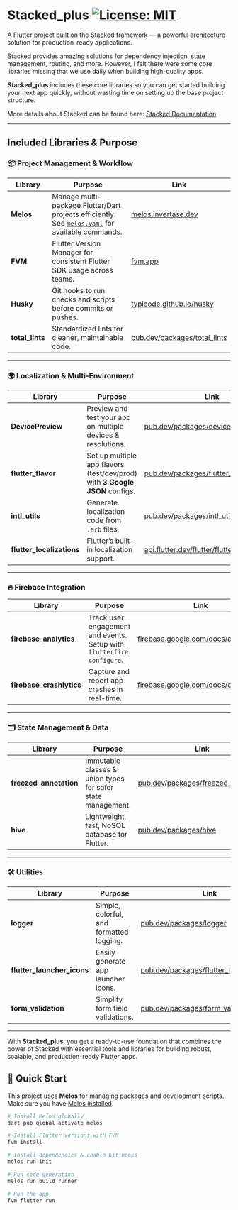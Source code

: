 # Stacked_plus [![License: MIT](https://img.shields.io/badge/License-MIT-yellow.svg)](LICENSE)

A Flutter project built on the [Stacked](https://pub.dev/packages/stacked) framework — a powerful architecture solution for production-ready applications.

Stacked provides amazing solutions for dependency injection, state management, routing, and more. However, I felt there were some core libraries missing that we use daily when building high-quality apps.

**Stacked_plus** includes these core libraries so you can get started building your next app quickly, without wasting time on setting up the base project structure.

More details about Stacked can be found here: [Stacked Documentation](https://stacked.filledstacks.com/docs/getting-started/overview)

---

## Included Libraries & Purpose

### 📦 Project Management & Workflow
| Library | Purpose | Link |
|---------|---------|------|
| **Melos** | Manage multi-package Flutter/Dart projects efficiently. See [`melos.yaml`](./melos.yaml) for available commands. | [melos.invertase.dev](https://melos.invertase.dev/) |
| **FVM** | Flutter Version Manager for consistent Flutter SDK usage across teams. | [fvm.app](https://fvm.app/) |
| **Husky** | Git hooks to run checks and scripts before commits or pushes. | [typicode.github.io/husky](https://typicode.github.io/husky) |
| **total_lints** | Standardized lints for cleaner, maintainable code. | [pub.dev/packages/total_lints](https://pub.dev/packages/total_lints) |

---

### 🌍 Localization & Multi-Environment
| Library | Purpose | Link |
|---------|---------|------|
| **DevicePreview** | Preview and test your app on multiple devices & resolutions. | [pub.dev/packages/device_preview](https://pub.dev/packages/device_preview) |
| **flutter_flavor** | Set up multiple app flavors (test/dev/prod) with **3 Google JSON** configs. | [pub.dev/packages/flutter_flavor](https://pub.dev/packages/flutter_flavor) |
| **intl_utils** | Generate localization code from `.arb` files. | [pub.dev/packages/intl_utils](https://pub.dev/packages/intl_utils) |
| **flutter_localizations** | Flutter’s built-in localization support. | [api.flutter.dev/flutter/flutter_localizations](https://api.flutter.dev/flutter/flutter_localizations/flutter_localizations-library.html) |

---

### 🔥 Firebase Integration
| Library | Purpose | Link |
|---------|---------|------|
| **firebase_analytics** | Track user engagement and events. Setup with `flutterfire configure`. | [firebase.google.com/docs/analytics](https://firebase.google.com/docs/analytics/get-started?platform=flutter) |
| **firebase_crashlytics** | Capture and report app crashes in real-time. | [firebase.google.com/docs/crashlytics](https://firebase.google.com/docs/crashlytics) |

---

### 🗂 State Management & Data
| Library | Purpose | Link |
|---------|---------|------|
| **freezed_annotation** | Immutable classes & union types for safer state management. | [pub.dev/packages/freezed_annotation](https://pub.dev/packages/freezed_annotation) |
| **hive** | Lightweight, fast, NoSQL database for Flutter. | [pub.dev/packages/hive](https://pub.dev/packages/hive) |

---

### 🛠 Utilities
| Library | Purpose | Link |
|---------|---------|------|
| **logger** | Simple, colorful, and formatted logging. | [pub.dev/packages/logger](https://pub.dev/packages/logger) |
| **flutter_launcher_icons** | Easily generate app launcher icons. | [pub.dev/packages/flutter_launcher_icons](https://pub.dev/packages/flutter_launcher_icons) |
| **form_validation** | Simplify form field validations. | [pub.dev/packages/form_validation](https://pub.dev/packages/form_validation) |

---

With **Stacked_plus**, you get a ready-to-use foundation that combines the power of Stacked with essential tools and libraries for building robust, scalable, and production-ready Flutter apps.

## 🚀 Quick Start

This project uses **Melos** for managing packages and development scripts.  
Make sure you have [Melos installed](https://melos.invertase.dev/getting-started).

```bash
# Install Melos globally
dart pub global activate melos

# Install Flutter versions with FVM
fvm install

# Install dependencies & enable Git hooks
melos run init

# Run code generation
melos run build_runner

# Run the app
fvm flutter run
